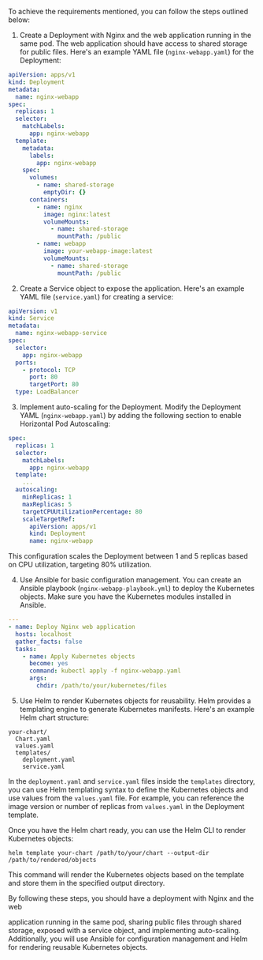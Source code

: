 To achieve the requirements mentioned, you can follow the steps outlined below:

1. Create a Deployment with Nginx and the web application running in the same pod. The web application should have access to shared storage for public files. Here's an example YAML file (`nginx-webapp.yaml`) for the Deployment:

```yaml
apiVersion: apps/v1
kind: Deployment
metadata:
  name: nginx-webapp
spec:
  replicas: 1
  selector:
    matchLabels:
      app: nginx-webapp
  template:
    metadata:
      labels:
        app: nginx-webapp
    spec:
      volumes:
        - name: shared-storage
          emptyDir: {}
      containers:
        - name: nginx
          image: nginx:latest
          volumeMounts:
            - name: shared-storage
              mountPath: /public
        - name: webapp
          image: your-webapp-image:latest
          volumeMounts:
            - name: shared-storage
              mountPath: /public
```

2. Create a Service object to expose the application. Here's an example YAML file (`service.yaml`) for creating a service:

```yaml
apiVersion: v1
kind: Service
metadata:
  name: nginx-webapp-service
spec:
  selector:
    app: nginx-webapp
  ports:
    - protocol: TCP
      port: 80
      targetPort: 80
  type: LoadBalancer
```

3. Implement auto-scaling for the Deployment. Modify the Deployment YAML (`nginx-webapp.yaml`) by adding the following section to enable Horizontal Pod Autoscaling:

```yaml
spec:
  replicas: 1
  selector:
    matchLabels:
      app: nginx-webapp
  template:
    ...
  autoscaling:
    minReplicas: 1
    maxReplicas: 5
    targetCPUUtilizationPercentage: 80
    scaleTargetRef:
      apiVersion: apps/v1
      kind: Deployment
      name: nginx-webapp
```

This configuration scales the Deployment between 1 and 5 replicas based on CPU utilization, targeting 80% utilization.

4. Use Ansible for basic configuration management. You can create an Ansible playbook (`nginx-webapp-playbook.yml`) to deploy the Kubernetes objects. Make sure you have the Kubernetes modules installed in Ansible.

```yaml
---
- name: Deploy Nginx web application
  hosts: localhost
  gather_facts: false
  tasks:
    - name: Apply Kubernetes objects
      become: yes
      command: kubectl apply -f nginx-webapp.yaml
      args:
        chdir: /path/to/your/kubernetes/files
```

5. Use Helm to render Kubernetes objects for reusability. Helm provides a templating engine to generate Kubernetes manifests. Here's an example Helm chart structure:

```
your-chart/
  Chart.yaml
  values.yaml
  templates/
    deployment.yaml
    service.yaml
```

In the `deployment.yaml` and `service.yaml` files inside the `templates` directory, you can use Helm templating syntax to define the Kubernetes objects and use values from the `values.yaml` file. For example, you can reference the image version or number of replicas from `values.yaml` in the Deployment template.

Once you have the Helm chart ready, you can use the Helm CLI to render Kubernetes objects:

```shell
helm template your-chart /path/to/your/chart --output-dir /path/to/rendered/objects
```

This command will render the Kubernetes objects based on the template and store them in the specified output directory.

By following these steps, you should have a deployment with Nginx and the web

 application running in the same pod, sharing public files through shared storage, exposed with a service object, and implementing auto-scaling. Additionally, you will use Ansible for configuration management and Helm for rendering reusable Kubernetes objects.
